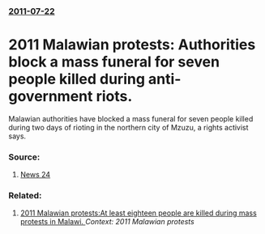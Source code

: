 ### [2011-07-22](/news/2011/07/22/index.md)

# 2011 Malawian protests: Authorities block a mass funeral for seven people killed during anti-government riots. 

Malawian authorities have blocked a mass funeral for seven people killed during two days of rioting in the northern city of Mzuzu, a rights activist says. 


### Source:

1. [News 24](http://www.news24.com/Africa/News/Malawi-blocks-mass-funeral-for-riot-victims-20110722-2)

### Related:

1. [2011 Malawian protests:At least eighteen people are killed during mass protests in Malawi. ](/news/2011/07/21/2011-malawian-protests-pat-least-eighteen-people-are-killed-during-mass-protests-in-malawi.md) _Context: 2011 Malawian protests_
